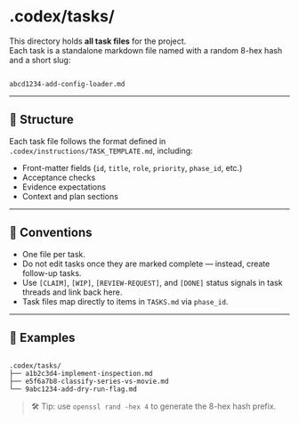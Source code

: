 # .codex/tasks/

This directory holds **all task files** for the project.  
Each task is a standalone markdown file named with a random 8-hex hash and a short slug:

```

abcd1234-add-config-loader.md

```

---

## 📌 Structure

Each task file follows the format defined in `.codex/instructions/TASK_TEMPLATE.md`, including:

- Front-matter fields (`id`, `title`, `role`, `priority`, `phase_id`, etc.)
- Acceptance checks
- Evidence expectations
- Context and plan sections

---

## 🧠 Conventions

- One file per task.
- Do not edit tasks once they are marked complete — instead, create follow-up tasks.
- Use `[CLAIM]`, `[WIP]`, `[REVIEW-REQUEST]`, and `[DONE]` status signals in task threads and link back here.
- Task files map directly to items in `TASKS.md` via `phase_id`.

---

## 📂 Examples

```

.codex/tasks/
├── a1b2c3d4-implement-inspection.md
├── e5f6a7b8-classify-series-vs-movie.md
└── 9abc1234-add-dry-run-flag.md

```

> 🛠️ Tip: use `openssl rand -hex 4` to generate the 8-hex hash prefix.
```
